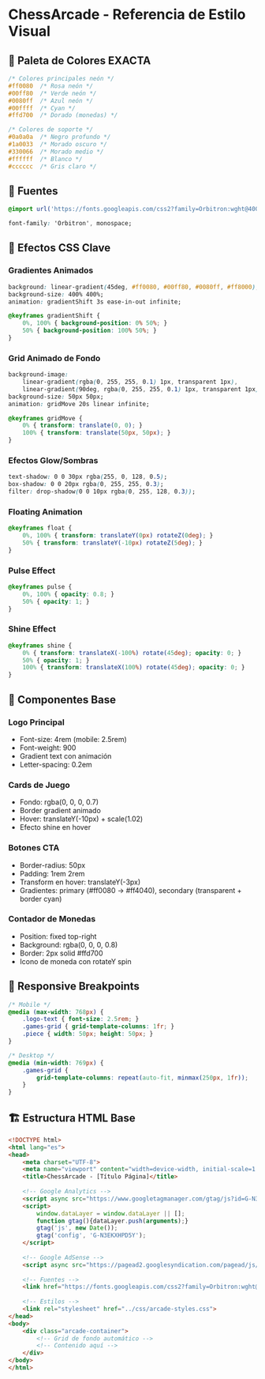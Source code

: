 # ChessArcade - Referencia de Estilo Visual

## 🎨 Paleta de Colores EXACTA
```css
/* Colores principales neón */
#ff0080  /* Rosa neón */
#00ff80  /* Verde neón */  
#0080ff  /* Azul neón */
#00ffff  /* Cyan */
#ffd700  /* Dorado (monedas) */

/* Colores de soporte */
#0a0a0a  /* Negro profundo */
#1a0033  /* Morado oscuro */
#330066  /* Morado medio */
#ffffff  /* Blanco */
#cccccc  /* Gris claro */
```

## 📝 Fuentes
```css
@import url('https://fonts.googleapis.com/css2?family=Orbitron:wght@400;700;900&display=swap');

font-family: 'Orbitron', monospace;
```

## 🌟 Efectos CSS Clave

### Gradientes Animados
```css
background: linear-gradient(45deg, #ff0080, #00ff80, #0080ff, #ff8000);
background-size: 400% 400%;
animation: gradientShift 3s ease-in-out infinite;

@keyframes gradientShift {
    0%, 100% { background-position: 0% 50%; }
    50% { background-position: 100% 50%; }
}
```

### Grid Animado de Fondo
```css
background-image: 
    linear-gradient(rgba(0, 255, 255, 0.1) 1px, transparent 1px),
    linear-gradient(90deg, rgba(0, 255, 255, 0.1) 1px, transparent 1px);
background-size: 50px 50px;
animation: gridMove 20s linear infinite;

@keyframes gridMove {
    0% { transform: translate(0, 0); }
    100% { transform: translate(50px, 50px); }
}
```

### Efectos Glow/Sombras
```css
text-shadow: 0 0 30px rgba(255, 0, 128, 0.5);
box-shadow: 0 0 20px rgba(0, 255, 255, 0.3);
filter: drop-shadow(0 0 10px rgba(0, 255, 128, 0.3));
```

### Floating Animation
```css
@keyframes float {
    0%, 100% { transform: translateY(0px) rotateZ(0deg); }
    50% { transform: translateY(-10px) rotateZ(5deg); }
}
```

### Pulse Effect
```css
@keyframes pulse {
    0%, 100% { opacity: 0.8; }
    50% { opacity: 1; }
}
```

### Shine Effect
```css
@keyframes shine {
    0% { transform: translateX(-100%) rotate(45deg); opacity: 0; }
    50% { opacity: 1; }
    100% { transform: translateX(100%) rotate(45deg); opacity: 0; }
}
```

## 🎯 Componentes Base

### Logo Principal
- Font-size: 4rem (mobile: 2.5rem)
- Font-weight: 900
- Gradient text con animación
- Letter-spacing: 0.2em

### Cards de Juego
- Fondo: rgba(0, 0, 0, 0.7)
- Border gradient animado
- Hover: translateY(-10px) + scale(1.02)
- Efecto shine en hover

### Botones CTA
- Border-radius: 50px
- Padding: 1rem 2rem
- Transform en hover: translateY(-3px)
- Gradientes: primary (#ff0080 → #ff4040), secondary (transparent + border cyan)

### Contador de Monedas
- Position: fixed top-right
- Background: rgba(0, 0, 0, 0.8)
- Border: 2px solid #ffd700
- Icono de moneda con rotateY spin

## 📱 Responsive Breakpoints
```css
/* Mobile */
@media (max-width: 768px) {
    .logo-text { font-size: 2.5rem; }
    .games-grid { grid-template-columns: 1fr; }
    .piece { width: 50px; height: 50px; }
}

/* Desktop */
@media (min-width: 769px) {
    .games-grid { 
        grid-template-columns: repeat(auto-fit, minmax(250px, 1fr)); 
    }
}
```

## 🏗️ Estructura HTML Base
```html
<!DOCTYPE html>
<html lang="es">
<head>
    <meta charset="UTF-8">
    <meta name="viewport" content="width=device-width, initial-scale=1.0">
    <title>ChessArcade - [Título Página]</title>
    
    <!-- Google Analytics -->
    <script async src="https://www.googletagmanager.com/gtag/js?id=G-N3EKXHPD5Y"></script>
    <script>
        window.dataLayer = window.dataLayer || [];
        function gtag(){dataLayer.push(arguments);}
        gtag('js', new Date());
        gtag('config', 'G-N3EKXHPD5Y');
    </script>
    
    <!-- Google AdSense -->
    <script async src="https://pagead2.googlesyndication.com/pagead/js/adsbygoogle.js?client=ca-pub-2472413468382197" crossorigin="anonymous"></script>
    
    <!-- Fuentes -->
    <link href="https://fonts.googleapis.com/css2?family=Orbitron:wght@400;700;900&display=swap" rel="stylesheet">
    
    <!-- Estilos -->
    <link rel="stylesheet" href="../css/arcade-styles.css">
</head>
<body>
    <div class="arcade-container">
        <!-- Grid de fondo automático -->
        <!-- Contenido aquí -->
    </div>
</body>
</html>
```